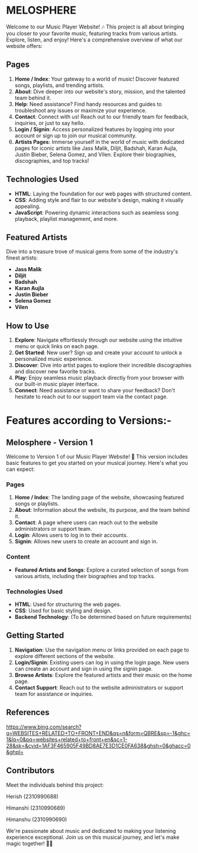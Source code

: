 # MELOSPHERE

Welcome to our Music Player Website! 🎶 This project is all about bringing you closer to your favorite music, featuring tracks from various artists. Explore, listen, and enjoy! Here's a comprehensive overview of what our website offers:


## Pages

1. **Home / Index**: Your gateway to a world of music! Discover featured songs, playlists, and trending artists.
2. **About**: Dive deeper into our website's story, mission, and the talented team behind it.
3. **Help**: Need assistance? Find handy resources and guides to troubleshoot any issues or maximize your experience.
4. **Contact**: Connect with us! Reach out to our friendly team for feedback, inquiries, or just to say hello.
5. **Login / Signin**: Access personalized features by logging into your account or sign up to join our musical community.
6. **Artists Pages**: Immerse yourself in the world of music with dedicated pages for iconic artists like Jass Malik, Diljit, Badshah, Karan Aujla, Justin Bieber, Selena Gomez, and Vilen. Explore their biographies, discographies, and top tracks!


## Technologies Used

- **HTML**: Laying the foundation for our web pages with structured content.
- **CSS**: Adding style and flair to our website's design, making it visually appealing.
- **JavaScript**: Powering dynamic interactions such as seamless song playback, playlist management, and more.


## Featured Artists 

Dive into a treasure trove of musical gems from some of the industry's finest artists:

- **Jass Malik**
- **Diljit**
- **Badshah**
- **Karan Aujla**
- **Justin Bieber**
- **Selena Gomez**
- **Vilen**


## How to Use

1. **Explore**: Navigate effortlessly through our website using the intuitive menu or quick links on each page.
2. **Get Started**: New user? Sign up and create your account to unlock a personalized music experience.
3. **Discover**: Dive into artist pages to explore their incredible discographies and discover new favorite tracks.
4. **Play**: Enjoy seamless music playback directly from your browser with our built-in music player interface.
5. **Connect**: Need assistance or want to share your feedback? Don't hesitate to reach out to our support team via the contact page.


# Features according to Versions:-


## Melosphere - Version 1

Welcome to Version 1 of our Music Player Website! 🎵 This version includes basic features to get you started on your musical journey. Here's what you can expect:


### Pages

1. **Home / Index**: The landing page of the website, showcasing featured songs or playlists.
2. **About**: Information about the website, its purpose, and the team behind it.
3. **Contact**: A page where users can reach out to the website administrators or support team.
4. **Login**: Allows users to log in to their accounts.
5. **Signin**: Allows new users to create an account and sign in.

### Content

- **Featured Artists and Songs**: Explore a curated selection of songs from various artists, including their biographies and top tracks.

### Technologies Used

- **HTML**: Used for structuring the web pages.
- **CSS**: Used for basic styling and design.
- **Backend Technology**: (To be determined based on future requirements)

## Getting Started

1. **Navigation**: Use the navigation menu or links provided on each page to explore different sections of the website.
2. **Login/Signin**: Existing users can log in using the login page. New users can create an account and sign in using the signin page.
3. **Browse Artists**: Explore the featured artists and their music on the home page.
4. **Contact Support**: Reach out to the website administrators or support team for assistance or inquiries.




## References 

https://www.bing.com/search?q=WEBSITES+RELATED+TO+FRONT+END&qs=n&form=QBRE&sp=-1&ghc=1&lq=0&pq=websites+related+to+front+en&sc=1-28&sk=&cvid=1AF3F465905F49BD8AE7E3D1CE0FA638&ghsh=0&ghacc=0&ghpl=


## Contributors

Meet the individuals behind this project:

Herish   (2310990688)

Himanshi (2310990689)

Himanshu (2310990690)


We're passionate about music and dedicated to making your listening experience exceptional. Join us on this musical journey, and let's make magic together! 🎵✨
